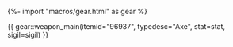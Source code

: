 {%- import "macros/gear.html" as gear %}

{{ gear::weapon_main(itemid="96937", typedesc="Axe", stat=stat, sigil=sigil) }}
